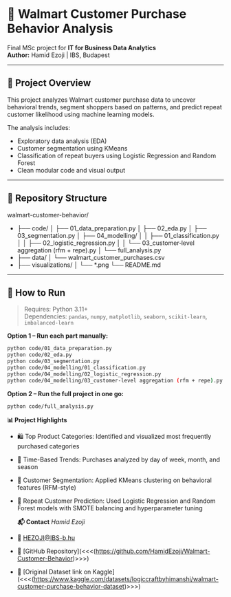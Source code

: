 # 🛒 Walmart Customer Purchase Behavior Analysis

Final MSc project for **IT for Business Data Analytics**  
**Author:** Hamid Ezoji | IBS, Budapest

---

## 📄 Project Overview

This project analyzes Walmart customer purchase data to uncover behavioral trends, segment shoppers based on patterns, and predict repeat customer likelihood using machine learning models.

The analysis includes:
- Exploratory data analysis (EDA)
- Customer segmentation using KMeans
- Classification of repeat buyers using Logistic Regression and Random Forest
- Clean modular code and visual output

---

## 📁 Repository Structure

walmart-customer-behavior/
- ├── code/
│ ├── 01_data_preparation.py
│ ├── 02_eda.py
│ ├── 03_segmentation.py
│ ├── 04_modelling/
│ │ ├── 01_classification.py
│ │ ├── 02_logistic_regression.py
│ │ └── 03_customer‐level aggregation (rfm + repe).py
│ └── full_analysis.py
- ├── data/
│ └── walmart_customer_purchases.csv
- ├── visualizations/
│ └── *.png
└── README.md

---

## 🧪 How to Run

> Requires: Python 3.11+  
> Dependencies: `pandas`, `numpy`, `matplotlib`, `seaborn`, `scikit-learn`, `imbalanced-learn`

**Option 1 – Run each part manually:**
```bash
python code/01_data_preparation.py
python code/02_eda.py
python code/03_segmentation.py
python code/04_modelling/01_classification.py
python code/04_modelling/02_logistic_regression.py
python code/04_modelling/03_customer‐level aggregation (rfm + repe).py
```
**Option 2 – Run the full project in one go:**
```bash
python code/full_analysis.py

```
**📊 Project Highlights**
- 🛍 Top Product Categories: Identified and visualized most frequently purchased categories
- 📅 Time-Based Trends: Purchases analyzed by day of week, month, and season
- 👥 Customer Segmentation: Applied KMeans clustering on behavioral features (RFM-style)
- 🔁 Repeat Customer Prediction: Used Logistic Regression and Random Forest models with SMOTE balancing and hyperparameter tuning

  **📬 Contact**
  *Hamid Ezoji*
- 📧 HEZOJI@IBS-b.hu
- 🔗 [GitHub Repository](<<<(https://github.com/HamidEzoji/Walmart-Customer-Behavior)>>>)
- 🔗 [Original Dataset link on Kaggle](<<<(https://www.kaggle.com/datasets/logiccraftbyhimanshi/walmart-customer-purchase-behavior-dataset)>>>) 

